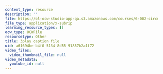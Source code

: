 ```yaml
---
content_type: resource
description: ''
file: https://ol-ocw-studio-app-qa.s3.amazonaws.com/courses/6-002-circuits-and-electronics-spring-2007/a61694beb4f051348d5591857b2a1f72_JB2HgohNHYQ.vtt
file_type: application/x-subrip
learning_resource_types: []
ocw_type: OCWFile
resourcetype: Other
title: 3play caption file
uid: a61694be-b4f0-5134-8d55-91857b2a1f72
video_files:
  video_thumbnail_file: null
video_metadata:
  youtube_id: null
---
```

